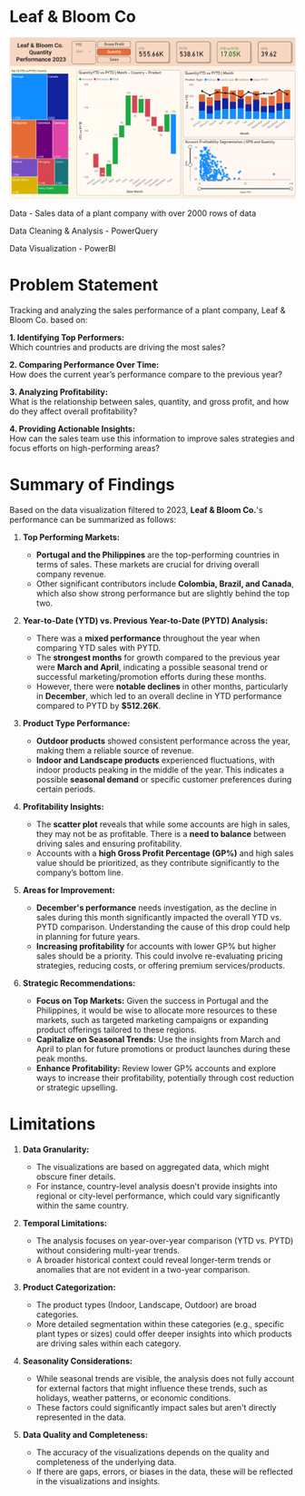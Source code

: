 # Leaf & Bloom Co

![Performance Dashboard](https://raw.githubusercontent.com/PR-Data/Leaf-Bloom-Co/main/Leaf%20%26%20Bloom%20Dashboard.png)

Data - Sales data of a plant company with over 2000 rows of data

Data Cleaning & Analysis - PowerQuery

Data Visualization - PowerBI

# Problem Statement
Tracking and analyzing the sales performance of a plant company, Leaf & Bloom Co. based on:

**1. Identifying Top Performers:**\
Which countries and products are driving the most sales?

**2. Comparing Performance Over Time:**\
How does the current year’s performance compare to the previous year?

**3. Analyzing Profitability:**\
What is the relationship between sales, quantity, and gross profit, and how do they affect overall profitability?

**4. Providing Actionable Insights:**\
How can the sales team use this information to improve sales strategies and focus efforts on high-performing areas?

# Summary of Findings
Based on the data visualization filtered to 2023, **Leaf & Bloom Co.**'s performance can be summarized as follows:

1. **Top Performing Markets:**
   - **Portugal and the Philippines** are the top-performing countries in terms of sales. These markets are crucial for driving overall company revenue.
   - Other significant contributors include **Colombia, Brazil, and Canada**, which also show strong performance but are slightly behind the top two.

2. **Year-to-Date (YTD) vs. Previous Year-to-Date (PYTD) Analysis:**
   - There was a **mixed performance** throughout the year when comparing YTD sales with PYTD. 
   - The **strongest months** for growth compared to the previous year were **March and April**, indicating a possible seasonal trend or successful marketing/promotion efforts during these months.
   - However, there were **notable declines** in other months, particularly in **December**, which led to an overall decline in YTD performance compared to PYTD by **$512.26K**.

3. **Product Type Performance:**
   - **Outdoor products** showed consistent performance across the year, making them a reliable source of revenue.
   - **Indoor and Landscape products** experienced fluctuations, with indoor products peaking in the middle of the year. This indicates a possible **seasonal demand** or specific customer preferences during certain periods.

4. **Profitability Insights:**
   - The **scatter plot** reveals that while some accounts are high in sales, they may not be as profitable. There is a **need to balance** between driving sales and ensuring profitability.
   - Accounts with a **high Gross Profit Percentage (GP%)** and high sales value should be prioritized, as they contribute significantly to the company’s bottom line.

5. **Areas for Improvement:**
   - **December's performance** needs investigation, as the decline in sales during this month significantly impacted the overall YTD vs. PYTD comparison. Understanding the cause of this drop could help in planning for future years.
   - **Increasing profitability** for accounts with lower GP% but higher sales should be a priority. This could involve re-evaluating pricing strategies, reducing costs, or offering premium services/products.

6. **Strategic Recommendations:**
   - **Focus on Top Markets:** Given the success in Portugal and the Philippines, it would be wise to allocate more resources to these markets, such as targeted marketing campaigns or expanding product offerings tailored to these regions.
   - **Capitalize on Seasonal Trends:** Use the insights from March and April to plan for future promotions or product launches during these peak months.
   - **Enhance Profitability:** Review lower GP% accounts and explore ways to increase their profitability, potentially through cost reduction or strategic upselling.


# Limitations

1. **Data Granularity:**
   - The visualizations are based on aggregated data, which might obscure finer details.
   - For instance, country-level analysis doesn't provide insights into regional or city-level performance, which could vary significantly within the same country.

2. **Temporal Limitations:**
    - The analysis focuses on year-over-year comparison (YTD vs. PYTD) without considering multi-year trends.
    - A broader historical context could reveal longer-term trends or anomalies that are not evident in a two-year comparison.

3. **Product Categorization:**
    - The product types (Indoor, Landscape, Outdoor) are broad categories.
    - More detailed segmentation within these categories (e.g., specific plant types or sizes) could offer deeper insights into which products are driving sales within each category.

4. **Seasonality Considerations:**
    - While seasonal trends are visible, the analysis does not fully account for external factors that might influence these trends, such as holidays, weather patterns, or economic conditions.
    - These factors could significantly impact sales but aren't directly represented in the data.
  
5. **Data Quality and Completeness:**
    - The accuracy of the visualizations depends on the quality and completeness of the underlying data.
    - If there are gaps, errors, or biases in the data, these will be reflected in the visualizations and insights.
